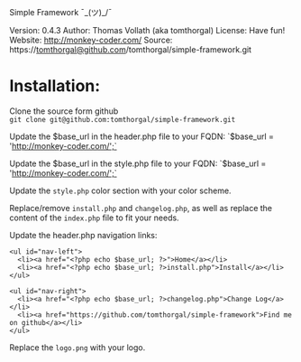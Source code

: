 Simple Framework ¯\_(ツ)_/¯

Version: 0.4.3
Author: Thomas Vollath (aka tomthorgal)
License: Have fun!
Website: http://monkey-coder.com/
Source: https://tomthorgal@github.com/tomthorgal/simple-framework.git

Installation:
==================================================

Clone the source form github  
`git clone git@github.com:tomthorgal/simple-framework.git`

Update the $base_url in the header.php file to your FQDN:  
`$base_url = 'http://monkey-coder.com/';`

Update the $base_url in the style.php file to your FQDN:  
`$base_url = 'http://monkey-coder.com/';`

Update the `style.php` color section with your color scheme.  

Replace/remove `install.php` and `changelog.php`, as well as replace the content of the `index.php` file to fit your needs.  

Update the header.php navigation links:  

    <ul id="nav-left">
      <li><a href="<?php echo $base_url; ?>">Home</a></li>
      <li><a href="<?php echo $base_url; ?>install.php">Install</a></li>
    </ul>
    
    <ul id="nav-right">
      <li><a href="<?php echo $base_url; ?>changelog.php">Change Log</a></li>
      <li><a href="https://github.com/tomthorgal/simple-framework">Find me on github</a></li>
    </ul>

Replace the `logo.png` with your logo.  
